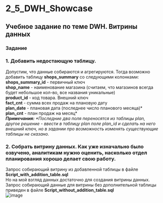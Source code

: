 # 2_5_DWH_Showcase
## Учебное задание по теме DWH. Витрины данных
### Задание
### 1. Добавить недостающую таблицу.
   

Допустим, что данные собираются и агрегируются.
Тогда возможно добавить таблицу __shops_summary__ со следующими колонками:  
 __shops_summary_id__ - первичный ключ  
 __shop_name__ - наименование магазина (считаем, что магазинов всегда будет небольшое кол-во, все названия уникальные)  
 __product_id__ - код товара. Внешний ключ  
 __fact_cnt__ - сумма всех продаж на плановую дату  
 __plan_date__ - плановая дата (последнее число планового месяца)*  
 __plan_cnt__ - план продаж на месяц*  
   ___Примечания:___ _*Последние два поля переносятся из таблицы plan, другое решение - ввести в таблицу plan поле plan_id и сделать на него внешний ключ, но в задании про возможность изменять существующие таблицы не сказано._  
   
### 2. Собрать витрину данных. Как уже изначально было озвучено, аналитикам нужно оценить, насколько отдел планирования хорошо делает свою работу.  
Запрос собирающий витрину из добавленной таблицы в файле __Script_with_addition_table.sql__   
Но на мой взгляд данных достаточно для создания витрины данных. Запрос собирающий данные для витрины без дополнительной таблицы приведен в файле __Script_without_addition_table.sql__  
![image](https://github.com/Oleg-2023/2_5_DWH_Showcase/assets/144448179/d3ff6a08-8fe1-47a5-b839-60d140b98ce7)



